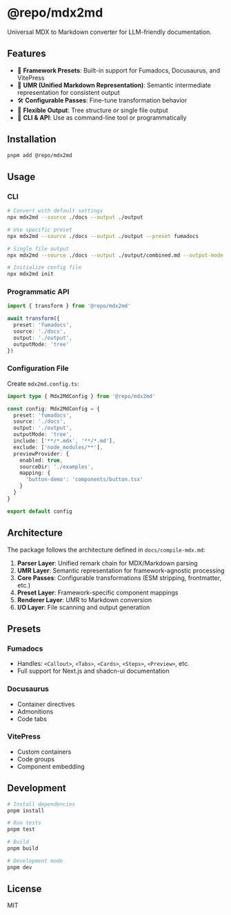 # @repo/mdx2md

Universal MDX to Markdown converter for LLM-friendly documentation.

## Features

- 🎯 **Framework Presets**: Built-in support for Fumadocs, Docusaurus, and VitePress
- 🔄 **UMR (Unified Markdown Representation)**: Semantic intermediate representation for consistent output
- 🛠️ **Configurable Passes**: Fine-tune transformation behavior
- 📁 **Flexible Output**: Tree structure or single file output
- 🚀 **CLI & API**: Use as command-line tool or programmatically

## Installation

```bash
pnpm add @repo/mdx2md
```

## Usage

### CLI

```bash
# Convert with default settings
npx mdx2md --source ./docs --output ./output

# Use specific preset
npx mdx2md --source ./docs --output ./output --preset fumadocs

# Single file output
npx mdx2md --source ./docs --output ./output/combined.md --output-mode single

# Initialize config file
npx mdx2md init
```

### Programmatic API

```typescript
import { transform } from '@repo/mdx2md'

await transform({
  preset: 'fumadocs',
  source: './docs',
  output: './output',
  outputMode: 'tree'
})
```

### Configuration File

Create `mdx2md.config.ts`:

```typescript
import type { Mdx2MdConfig } from '@repo/mdx2md'

const config: Mdx2MdConfig = {
  preset: 'fumadocs',
  source: './docs',
  output: './output',
  outputMode: 'tree',
  include: ['**/*.mdx', '**/*.md'],
  exclude: ['node_modules/**'],
  previewProvider: {
    enabled: true,
    sourceDir: './examples',
    mapping: {
      'button-demo': 'components/button.tsx'
    }
  }
}

export default config
```

## Architecture

The package follows the architecture defined in `docs/compile-mdx.md`:

1. **Parser Layer**: Unified remark chain for MDX/Markdown parsing
2. **UMR Layer**: Semantic representation for framework-agnostic processing
3. **Core Passes**: Configurable transformations (ESM stripping, frontmatter, etc.)
4. **Preset Layer**: Framework-specific component mappings
5. **Renderer Layer**: UMR to Markdown conversion
6. **I/O Layer**: File scanning and output generation

## Presets

### Fumadocs
- Handles: `<Callout>`, `<Tabs>`, `<Cards>`, `<Steps>`, `<Preview>`, etc.
- Full support for Next.js and shadcn-ui documentation

### Docusaurus
- Container directives
- Admonitions
- Code tabs

### VitePress
- Custom containers
- Code groups
- Component embedding

## Development

```bash
# Install dependencies
pnpm install

# Run tests
pnpm test

# Build
pnpm build

# Development mode
pnpm dev
```

## License

MIT